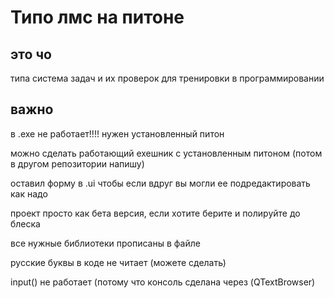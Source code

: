 # Типо лмс на питоне
## это чо
типа система задач и их проверок для тренировки в программировании

##  важно

в .ехе не работает!!!! нужен установленный питон

можно сделать работающий ехешник с установленным питоном (потом в другом репозитории напишу)

оставил форму в .ui чтобы если вдруг вы могли ее подредактировать как надо

проект просто как бета версия, если хотите берите и полируйте до блеска

все нужные библиотеки прописаны в файле

русские буквы в коде не читает (можете сделать)

input() не работает (потому что консоль сделана через (QTextBrowser)
